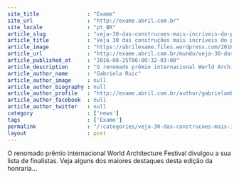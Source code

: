 ```yaml
---
site_title               : "Exame"
site_url                 : "http://exame.abril.com.br"
site_locale              : "pt_BR"
article_slug             : "veja-30-das-construcoes-mais-incriveis-do-planeta-em-2016"
article_title            : "Veja 30 das construções mais incríveis do planeta em 2016"
article_image            : "https://abrilexame.files.wordpress.com/2016/09/size_960_16_9_museu-da-montanha-messner5.jpg?quality=70&strip=all&w=960"
article_url              : "http://exame.abril.com.br/mundo/veja-30-das-construcoes-mais-incriveis-do-planeta-em-2016/"
article_published_at     : "2016-08-25T06:00:32-03:00"
article_description      : "O renomado prêmio internacional World Architecture Festival divulgou a sua lista de finalistas. Veja alguns dos maiores destaques desta edição da honraria..."
article_author_name      : "Gabriela Ruic"
article_author_image     : null
article_author_biography : null
article_author_profile   : "http://exame.abril.com.br/author/gabrielambruic/"
article_author_facebook  : null
article_author_twitter   : null
category                 : ['news']
tags                     : ['Exame']
permalink                : "/:categories/veja-30-das-construcoes-mais-incriveis-do-planeta-em-2016/"
layout                   : post
---
```


O renomado prêmio internacional World Architecture Festival divulgou a sua lista de finalistas. Veja alguns dos maiores destaques desta edição da honraria...
